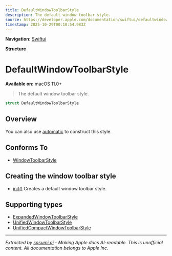 ```yaml
---
title: DefaultWindowToolbarStyle
description: The default window toolbar style.
source: https://developer.apple.com/documentation/swiftui/defaultwindowtoolbarstyle
timestamp: 2025-10-29T00:10:54.983Z
---
```


**Navigation:** [Swiftui](/documentation/swiftui)

**Structure**

# DefaultWindowToolbarStyle

**Available on:** macOS 11.0+

> The default window toolbar style.

```swift
struct DefaultWindowToolbarStyle
```

## Overview

You can also use [automatic](/documentation/swiftui/windowtoolbarstyle/automatic) to construct this style.

## Conforms To

- [WindowToolbarStyle](/documentation/swiftui/windowtoolbarstyle)

## Creating the window toolbar style

- [init()](/documentation/swiftui/defaultwindowtoolbarstyle/init()) Creates a default window toolbar style.

## Supporting types

- [ExpandedWindowToolbarStyle](/documentation/swiftui/expandedwindowtoolbarstyle)
- [UnifiedWindowToolbarStyle](/documentation/swiftui/unifiedwindowtoolbarstyle)
- [UnifiedCompactWindowToolbarStyle](/documentation/swiftui/unifiedcompactwindowtoolbarstyle)

---

*Extracted by [sosumi.ai](https://sosumi.ai) - Making Apple docs AI-readable.*
*This is unofficial content. All documentation belongs to Apple Inc.*
